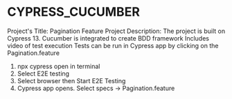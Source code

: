 
# CYPRESS_CUCUMBER
 Project's Title:  Pagination Feature
 Project Description: The project is built on Cypress 13. Cucumber is integrated to create BDD framework
 Includes video of test execution
 Tests can be run in Cypress app by clicking on the Pagination.feature
1. npx cypress open in terminal
2. Select E2E testing
3. Select browser then Start E2E Testing
4. Cypress app opens. Select specs -> Pagination.feature
